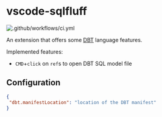 # vscode-sqlfluff

![.github/workflows/ci.yml](https://github.com/dorzey/vscode-dbt-language/workflows/.github/workflows/ci.yml/badge.svg)

An extension that offers some [DBT](https://www.getdbt.com/) language features.

Implemented features:

- `CMD`+`click` on `ref`s to open DBT SQL model file

## Configuration

```json
{
 "dbt.manifestLocation": "location of the DBT manifest"
}
```